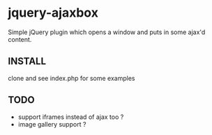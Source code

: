 # jquery-ajaxbox

Simple jQuery plugin which opens a window and puts in some ajax'd content.

## INSTALL

clone and see index.php for some examples

## TODO

* support iframes instead of ajax too ?
* image gallery support ?

